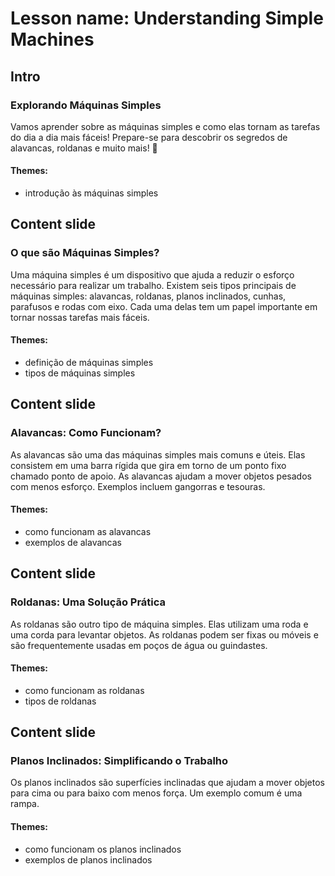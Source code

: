 # Lesson name: Understanding Simple Machines

## Intro

### Explorando Máquinas Simples

Vamos aprender sobre as máquinas simples e como elas tornam as tarefas do dia a dia mais fáceis! Prepare-se para descobrir os segredos de alavancas, roldanas e muito mais! 🌟

#### **Themes:**
- introdução às máquinas simples

## Content slide

### O que são Máquinas Simples?

Uma máquina simples é um dispositivo que ajuda a reduzir o esforço necessário para realizar um trabalho. Existem seis tipos principais de máquinas simples: alavancas, roldanas, planos inclinados, cunhas, parafusos e rodas com eixo. Cada uma delas tem um papel importante em tornar nossas tarefas mais fáceis.

#### **Themes:**
- definição de máquinas simples
- tipos de máquinas simples

## Content slide

### Alavancas: Como Funcionam?

As alavancas são uma das máquinas simples mais comuns e úteis. Elas consistem em uma barra rígida que gira em torno de um ponto fixo chamado ponto de apoio. As alavancas ajudam a mover objetos pesados com menos esforço. Exemplos incluem gangorras e tesouras.

#### **Themes:**
- como funcionam as alavancas
- exemplos de alavancas

## Content slide

### Roldanas: Uma Solução Prática

As roldanas são outro tipo de máquina simples. Elas utilizam uma roda e uma corda para levantar objetos. As roldanas podem ser fixas ou móveis e são frequentemente usadas em poços de água ou guindastes.

#### **Themes:**
- como funcionam as roldanas
- tipos de roldanas

## Content slide

### Planos Inclinados: Simplificando o Trabalho

Os planos inclinados são superfícies inclinadas que ajudam a mover objetos para cima ou para baixo com menos força. Um exemplo comum é uma rampa.

#### **Themes:**
- como funcionam os planos inclinados
- exemplos de planos inclinados
